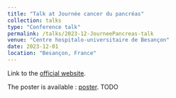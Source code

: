 ```yaml
---
title: "Talk at Journée cancer du pancréas"
collection: talks
type: "Conference talk"
permalink: /talks/2023-12-JourneePancreas-talk
venue: "Centre hospitalo-universitaire de Besançon"
date: 2023-12-01
location: "Besançon, France"
---
```


Link to the [official website](https://www.canceropole-est.org/journee-cancer-du-pancreas).

The poster is available : [poster](/files/2024-IABM-poster.pdf).
TODO
